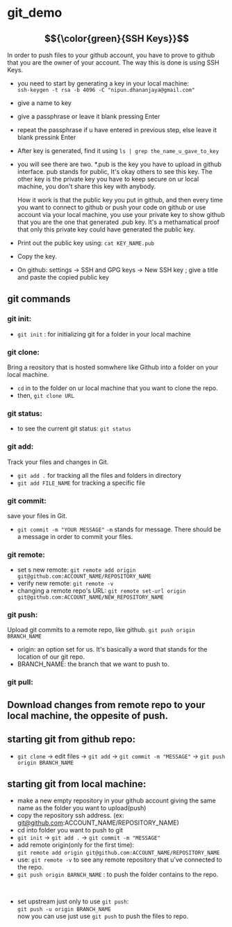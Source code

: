 # git_demo

## $${\color{green}{SSH Keys}}$$
In order to push files to your github account, you have to prove to github that you are the owner of your account.
The way this is done is using SSH Keys.

- you need to start by generating a key in your local machine: \
    `ssh-keygen -t rsa -b 4096 -C "nipun.dhananjaya@gmail.com"`
- give a name to key
- give a passphrase or leave it blank pressing Enter
- repeat the passphrase if u have entered in previous step, else leave it blank pressink Enter
- After key is generated, find it using `ls | grep the_name_u_gave_to_key`
- you will see there are two. *.pub is the key you have to upload in github interface. pub stands for public, It's okay others to see this key.
The other key is the private key you have to keep secure on ur local machine, you don't share this key with anybody.

    How it work is that the public key you put in github, and then every time you want to connect to github or push your code on github or use account via your local machine, you use your private key to show github that you are the one that generated .pub key. It's a methamatical proof that only this private key could have generated the public key. 

- Print out the public key using: `cat KEY_NAME.pub`
- Copy the key.
- On github: settings -> SSH and GPG keys -> New SSH key ; give a title and paste the copied public key


## git commands

### git init:
- `git init` : for initializing git for a folder in your local machine

### git clone: 
Bring a reository that is hosted somwhere like Github into a folder on your local machine.
- `cd` in to the folder on ur local machine that you want to clone the repo.
- then, `git clone URL`

### git status:
- to see the current git status: `git status`

### git add:
Track your files and changes in Git.
- `git add .` for tracking all the files and folders in directory
- `git add FILE_NAME` for tracking a specific file

### git commit:
save your files in Git.
- `git commit -m "YOUR MESSAGE"` 
    `-m` stands for message. There should be a message in order to commit your files.

### git remote:
- set s new remote: `git remote add origin git@github.com:ACCOUNT_NAME/REPOSITORY_NAME`
- verify new remote: `git remote -v`
- changing a remote repo's URL: 
    `git remote set-url origin git@github.com:ACCOUNT_NAME/NEW_REPOSITORY_NAME`

### git push:
Upload git commits to a remote repo, like github.
`git push origin BRANCH_NAME`
- origin: an option set for us. It's basically a word that stands for the location of our git repo. 
- BRANCH_NAME: the branch that we want to push to.

### git pull:
Download changes from remote repo to your local machine, the oppesite of push.
- 


## starting git from github repo:
- `git clone` -> edit files -> `git add` -> `git commit -m "MESSAGE"` -> `git push origin BRANCH_NAME`

## starting git from local machine:
- make a new empty repository in your github account giving the same name as the folder you want to upload(push)
- copy the repository ssh address. (ex: git@github.com:ACCOUNT_NAME/REPOSITORY_NAME)
- cd into folder you want to push to git
- `git init` -> `git add .` -> `git commit -m "MESSAGE"` 
- add remote origin(only for the first time): \
    `git remote add origin git@github.com:ACCOUNT_NAME/REPOSITORY_NAME` 
- use: `git remote -v` to see any remote repository that u've connected to the repo.
- `git push origin BARNCH_NAME` : to push the folder contains to the repo. 
<br />

- set upstream just only to use `git push`: \
    `git push -u origin BRANCH_NAME` \
    now you can use just use `git push` to push the files to repo.